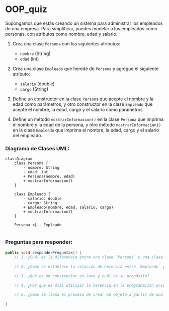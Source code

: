 # OOP_quiz
Supongamos que estás creando un sistema para administrar los empleados de una empresa. Para simplificar, puedes modelar a los empleados como personas, con atributos como nombre, edad y salario.

1. Crea una clase `Persona` con los siguientes atributos:
   - `nombre` (String)
   - `edad` (int)

2. Crea una clase `Empleado` que herede de `Persona` y agregue el siguiente atributo:
   - `salario` (double)
   - `cargo` (String)

4. Define un constructor en la clase `Persona` que acepte el nombre y la edad como parámetros, y otro constructor en la clase `Empleado` que acepte el nombre, la edad, cargo y el salario como parámetros.

5. Define un método `mostrarInformacion()` en la clase `Persona` que imprima el nombre y la edad de la persona, y otro método `mostrarInformacion()` en la clase `Empleado` que imprima el nombre, la edad, cargo y el salario del empleado.

### Diagrama de Clases UML:
```mermaid
classDiagram
    class Persona {
        - nombre: String
        - edad: int
        + Persona(nombre, edad)
        + mostrarInformacion()
    }

    class Empleado {
        - salario: double
        - cargo: String
        + Empleado(nombre, edad, salario, cargo)
        + mostrarInformacion()
    }

    Persona <|-- Empleado


```
### Preguntas para responder:

```java
public void responderPreguntas() {
    // 1. ¿Cuál es la diferencia entre una clase `Persona` y una clase `Empleado` en términos de atributos y métodos?
    
    // 2. ¿Cómo se establece la relación de herencia entre `Empleado` y `Persona` en Java?
    
    // 3. ¿Qué es un constructor en Java y cuál es su propósito?
    
    // 4. ¿Por qué es útil utilizar la herencia en la programación orientada a objetos?
    
    // 5. ¿Cómo se llama el proceso de crear un objeto a partir de una clase en Java?
    
}

